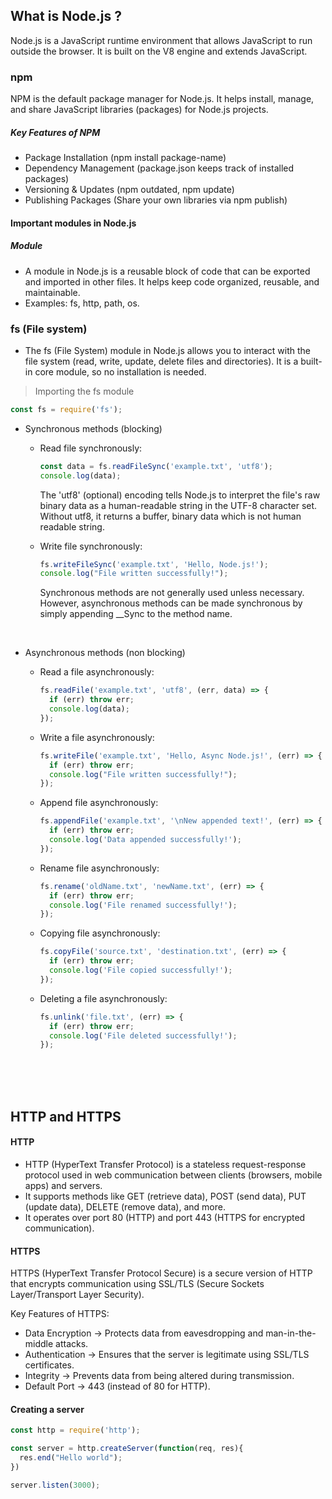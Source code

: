 ## What is Node.js ?

Node.js is a JavaScript runtime environment that allows JavaScript to run outside the browser. It is built on the V8 engine and extends JavaScript.

### npm

NPM is the default package manager for Node.js. It helps install, manage, and share JavaScript libraries (packages) for Node.js projects.

##### Key Features of NPM
- Package Installation (npm install package-name)
- Dependency Management (package.json keeps track of installed packages)
- Versioning & Updates (npm outdated, npm update)
- Publishing Packages (Share your own libraries via npm publish)

#### Important modules in Node.js

##### Module
- A module in Node.js is a reusable block of code that can be exported and imported in other files. It helps keep code organized, reusable, and maintainable.
- Examples: fs, http, path, os.

### fs (File system)
- The fs (File System) module in Node.js allows you to interact with the file system (read, write, update, delete files and directories). It is a built-in core module, so no installation is needed.
> Importing the fs module
```js
const fs = require('fs');
```

- Synchronous methods (blocking)
  
  - Read file synchronously:
    ```js
    const data = fs.readFileSync('example.txt', 'utf8');
    console.log(data);
    ```
    The 'utf8' (optional) encoding tells Node.js to interpret the file's raw binary data as a human-readable string in the UTF-8 character set.
    Without utf8, it returns a buffer, binary data which is not human readable string.

  - Write file synchronously:
    ```js
    fs.writeFileSync('example.txt', 'Hello, Node.js!');
    console.log("File written successfully!");
    ```

    Synchronous methods are not generally used unless necessary. However, asynchronous methods can be made synchronous by simply appending __Sync to the method name.

    <br/>
- Asynchronous methods (non blocking)

  - Read a file asynchronously:
    ```js
    fs.readFile('example.txt', 'utf8', (err, data) => {
      if (err) throw err;
      console.log(data);
    });
    ```
    
  - Write a file asynchronously:
    ```js
    fs.writeFile('example.txt', 'Hello, Async Node.js!', (err) => {
      if (err) throw err;
      console.log("File written successfully!");
    });
    ```
  
  - Append file asynchronously:
    ```js
    fs.appendFile('example.txt', '\nNew appended text!', (err) => {
      if (err) throw err;
      console.log('Data appended successfully!');
    });
    ```
    
  - Rename file asynchronously:
    ```js 
    fs.rename('oldName.txt', 'newName.txt', (err) => {
      if (err) throw err;
      console.log('File renamed successfully!');
    });
    ```
    
  - Copying file asynchronously:
    ```js
    fs.copyFile('source.txt', 'destination.txt', (err) => {
      if (err) throw err;
      console.log('File copied successfully!');
    });
    ```
  
  - Deleting a file asynchronously:
    ```js
    fs.unlink('file.txt', (err) => {
      if (err) throw err;
      console.log('File deleted successfully!');
    });
    ```

    <br/><br/><br/>

## HTTP and HTTPS

#### HTTP
- HTTP (HyperText Transfer Protocol) is a stateless request-response protocol used in web communication between clients (browsers, mobile apps) and servers.
- It supports methods like GET (retrieve data), POST (send data), PUT (update data), DELETE (remove data), and more.
- It operates over port 80 (HTTP) and port 443 (HTTPS for encrypted communication).

#### HTTPS
HTTPS (HyperText Transfer Protocol Secure) is a secure version of HTTP that encrypts communication using SSL/TLS (Secure Sockets Layer/Transport Layer Security).

Key Features of HTTPS:
- Data Encryption → Protects data from eavesdropping and man-in-the-middle attacks.
- Authentication → Ensures that the server is legitimate using SSL/TLS certificates.
- Integrity → Prevents data from being altered during transmission.
- Default Port → 443 (instead of 80 for HTTP).

#### Creating a server

```js
const http = require('http');

const server = http.createServer(function(req, res){
  res.end("Hello world");
})

server.listen(3000);
```



